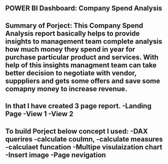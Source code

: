 POWER BI Dashboard: Company Spend Analysis
-----------------------
Summary of Porject:
This Company Spend Analysis report basically helps to provide insights to management team complete analysis how much money they spend in year for purchase particular product and services.
With help of this insights managment team can take better decision to negotiate with vendor, supppliers and gets some offers and save some comapny money to increase revenue.
------------------------
In that I have created 3 page report.
-Landing Page
-View 1
-View 2
-----------------------
To build Porject below concept I used:
-DAX querires
-calculate coulmn, 
-calculate measures
-calculaet funcation
-Multipe visulaization chart 
-Insert image
-Page nevigation
------------------------
